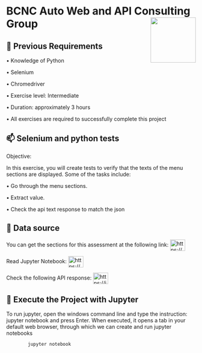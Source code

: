 # BCNC Auto Web and API Consulting Group <img src="https://bcncgroup.com/wp-content/themes/bcnc/img/bcnc-logo-desktop.svg" align="right" width="120" />

## 💬 Previous Requirements

•  Knowledge of Python

•  Selenium

•  Chromedriver

•  Exercise level: Intermediate

•  Duration: approximately 3 hours

•  All exercises are required to successfully complete this project


## 📫 Selenium and python tests

Objective:

In this exercise, you will create tests to verify that the texts of the menu sections are displayed. Some of the tasks include:

•  Go through the menu sections.

•  Extract value.

•  Check the api text response to match the json

## 📖 Data source

You can get the sections for this assessment at the following link:
<a href="https://bcncgroup.com/" target="blank"><img align="center" src="https://bcncgroup.com/wp-content/themes/bcnc/img/bcnc-logo-desktop.svg" alt="https://bcncgroup.com/" height="30" width="40" /></a>

Read Jupyter Notebook: 
<a href="https://nbviewer.org/" target="blank"><img align="center" src="https://nbviewer.org/static/img/nav_logo.svg" alt="https://nbviewer.org/" height="30" width="40" /></a>

Check the following API response:
<a href="https://jsonplaceholder.typicode.com/albums" target="blank"><img align="center" src="https://www.nylas.com/wp-content/uploads/JSON_Blog_Hero.png" alt="https://jsonplaceholder.typicode.com/albums" height="30" width="40" /></a>

## 🚀 Execute the Project with Jupyter

To run jupyter, open the windows command line and type the instruction: jupyter notebook and press Enter. When executed, it opens a tab in your default web browser, through which we can create and run jupyter notebooks

            jupyter notebook
            
